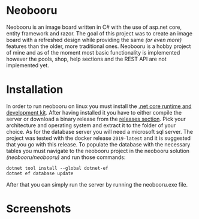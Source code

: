 # Neobooru

Neobooru is an image board written in C# with the use of asp.net core, entity framework and razor. The goal of this project was to create an image board with a refreshed design while providing the same *(or even more)* features than the older, more traditional ones. Neobooru is a hobby project of mine and as of the moment most basic functionality is implemented however the pools, shop, help sections and the REST API are not implemented yet.

# Installation

 In order to run neobooru on linux you must install the [.net core runtime and development kit](https://docs.microsoft.com/en-us/dotnet/core/install/linux). After having installed it you have to either compile the server or download a binary release from the [releases section](https://github.com/TheSlipper/neobooru/releases). Pick your architecture and operating system and extract it to the folder of your choice. As for the database server you will need a microsoft sql server. The project was tested with the docker release `2019-latest` and it is suggested that you go with this release. To populate the database with the necessary tables you must navigate to the neobooru project in the neobooru solution *(neobooru/neobooru)* and  run those commands:

```
dotnet tool install --global dotnet-ef
dotnet ef database update
```

After that you can simply run the server by running the neobooru.exe file.

# Screenshots

